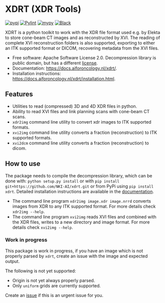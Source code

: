 # XDRT (XDR Tools)

[![pypi](https://img.shields.io/pypi/v/xdrt.svg)](https://pypi.python.org/pypi/xdrt)
[![Pylint](https://github.com/NKI-AI/xdrt/actions/workflows/pylint.yml/badge.svg)](https://github.com/NKI-AI/xdrt/actions/workflows/pylint.yml)
[![mypy](https://github.com/NKI-AI/xdrt/actions/workflows/mypy.yml/badge.svg)](https://github.com/NKI-AI/xdrt/actions/workflows/mypy.yml)
[![Black](https://github.com/NKI-AI/xdrt/actions/workflows/black.yml/badge.svg)](https://github.com/NKI-AI/xdrt/actions/workflows/black.yml)

XDRT is a python toolkit to work with the XDR file format used e.g. by Elekta to store cone-beam CT images and as reconstructed by XVI.
The reading of complete XVI reconstruction folders is also supported, exporting to either an ITK supported format or DICOM, recovering metadata from the XVI files.


* Free software: Apache Software License 2.0. Decompression library is public domain, but has a different
[license](xdrt/lib/nki_decompression/LICENSE).
* Documentation: https://docs.aiforoncology.nl/xdrt/.
* Installation instructions: https://docs.aiforoncology.nl/xdrt/installation.html.


## Features
* Utilities to read (compressed) 3D and 4D XDR files in python.
* Ability to read XVI files and link planning scans with cone-beam CT scans.
* `xdr2img` command line utility to convert xdr images to ITK supported formats.
* `xvi2img` command line utility converts a fraction (reconstruction) to ITK supported formats.
* `xvi2dcm` command line utility converts a fraction (reconstruction) to dicom.

## How to use
The package needs to compile the decompression library, which can be done with:
`python setup.py install` or with `pip install git+https://github.com/NKI-AI/xdrt.git`
or from PyPi using `pip install xdrt`. Detailed installation instructions are available in
the [documentation](https://docs.aiforoncology.nl/xdrt/installation.html).

* The command line program `xdr2img image.xdr image.nrrd` converts images from XDR
to any ITK supported format. For more details check `xdr2img --help`.
* The command line program `xvi2img` reads XVI files and combined with the XDR files, writes
to a new directory and image format. For more details check `xvi2img --help`.


### Work in progress
This package is work in progress, if you have an image which is not properly parsed
by `xdrt`, create an issue with the image and expected output.

The following is not yet supported:

* Origin is not yet always properly parsed.
* Only `uniform` grids are currently supported.


Create an [issue](https://github.com/NKI-AI/xdrt/issues) if this is an urgent issue for you.
